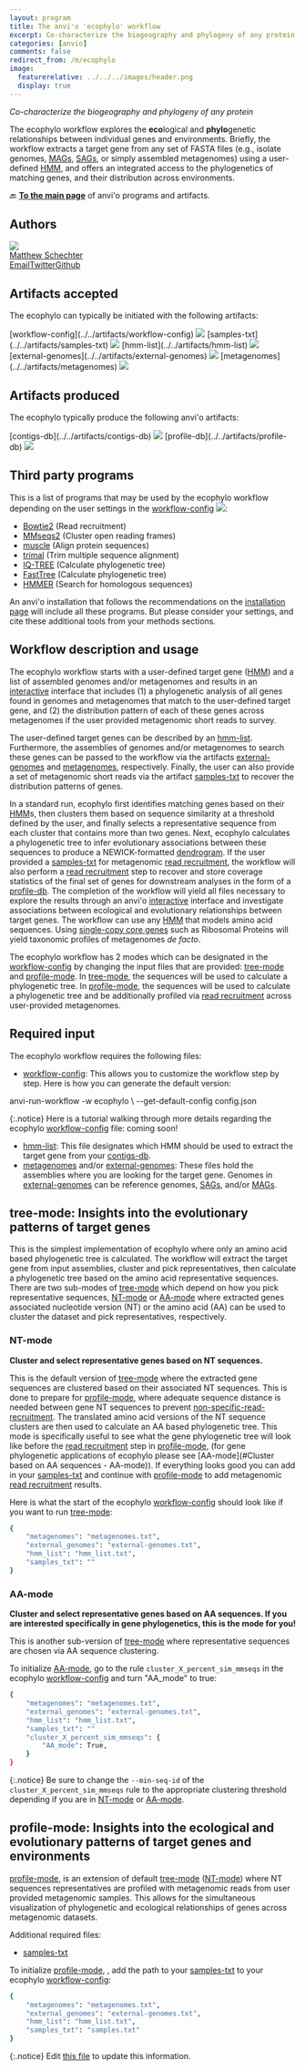 ```yaml
---
layout: program
title: The anvi'o 'ecophylo' workflow
excerpt: Co-characterize the biogeography and phylogeny of any protein
categories: [anvio]
comments: false
redirect_from: /m/ecophylo
image:
  featurerelative: ../../../images/header.png
  display: true
---
```


<i>Co-characterize the biogeography and phylogeny of any protein</i>

The ecophylo workflow explores the **eco**logical and **phylo**genetic relationships between individual genes and environments. Briefly, the workflow extracts a target gene from any set of FASTA files (e.g., isolate genomes, [MAGs](https://anvio.org/vocabulary/#metagenome-assembled-genome-mag), [SAGs](https://anvio.org/vocabulary/#single-amplified-genome-sag), or simply assembled metagenomes) using a user-defined [HMM](https://anvio.org/vocabulary/#hidden-markov-models-hmms), and offers an integrated access to the phylogenetics of matching genes, and their distribution across environments.

🔙 **[To the main page](../../)** of anvi'o programs and artifacts.

## Authors

<div class="anvio-person"><div class="anvio-person-info"><div class="anvio-person-photo"><img class="anvio-person-photo-img" src="../../images/authors/mschecht.jpg" /></div><div class="anvio-person-info-box"><a href="/people/mschecht" target="_blank"><span class="anvio-person-name">Matthew Schechter</span></a><div class="anvio-person-social-box"><a href="mailto:mschechter@uchicago.edu" class="person-social" target="_blank"><i class="fa fa-fw fa-envelope-square"></i>Email</a><a href="http://twitter.com/mschecht_bio" class="person-social" target="_blank"><i class="fa fa-fw fa-twitter-square"></i>Twitter</a><a href="http://github.com/mschecht" class="person-social" target="_blank"><i class="fa fa-fw fa-github"></i>Github</a></div></div></div></div>



## Artifacts accepted

The ecophylo can typically be initiated with the following artifacts:

<p style="text-align: left" markdown="1"><span class="artifact-p">[workflow-config](../../artifacts/workflow-config) <img src="../../images/icons/JSON.png" class="artifact-icon-mini" /></span> <span class="artifact-p">[samples-txt](../../artifacts/samples-txt) <img src="../../images/icons/TXT.png" class="artifact-icon-mini" /></span> <span class="artifact-p">[hmm-list](../../artifacts/hmm-list) <img src="../../images/icons/TXT.png" class="artifact-icon-mini" /></span> <span class="artifact-p">[external-genomes](../../artifacts/external-genomes) <img src="../../images/icons/TXT.png" class="artifact-icon-mini" /></span> <span class="artifact-p">[metagenomes](../../artifacts/metagenomes) <img src="../../images/icons/TXT.png" class="artifact-icon-mini" /></span></p>

## Artifacts produced

The ecophylo typically produce the following anvi'o artifacts:

<p style="text-align: left" markdown="1"><span class="artifact-p">[contigs-db](../../artifacts/contigs-db) <img src="../../images/icons/DB.png" class="artifact-icon-mini" /></span> <span class="artifact-p">[profile-db](../../artifacts/profile-db) <img src="../../images/icons/DB.png" class="artifact-icon-mini" /></span></p>

## Third party programs

This is a list of programs that may be used by the ecophylo workflow depending on the user settings in the <span class="artifact-p">[workflow-config](../../artifacts/workflow-config/) <img src="../../images/icons/JSON.png" class="artifact-icon-mini" /></span>:

<ul>
<li><a href="https://github.com/BenLangmead/bowtie2" target="_blank">Bowtie2</a> (Read recruitment)</li><li><a href="https://github.com/soedinglab/MMseqs2" target="_blank">MMseqs2</a> (Cluster open reading frames)</li><li><a href="http://www.drive5.com/muscle/" target="_blank">muscle</a> (Align protein sequences)</li><li><a href="https://github.com/inab/trimal" target="_blank">trimal</a> (Trim multiple sequence alignment)</li><li><a href="https://github.com/Cibiv/IQ-TREE" target="_blank">IQ-TREE</a> (Calculate phylogenetic tree)</li><li><a href="http://www.microbesonline.org/fasttree/" target="_blank">FastTree</a> (Calculate phylogenetic tree)</li><li><a href="http://hmmer.org/" target="_blank">HMMER</a> (Search for homologous sequences)</li>
</ul>

An anvi'o installation that follows the recommendations on the <a href="https://anvio.org/install/" target="_blank">installation page</a> will include all these programs. But please consider your settings, and cite these additional tools from your methods sections.

## Workflow description and usage


The ecophylo workflow starts with a user-defined target gene ([HMM](https://anvio.org/vocabulary/#hidden-markov-models-hmms)) and a list of assembled genomes and/or metagenomes and results in an <span class="artifact-n">[interactive](/help/main/artifacts/interactive)</span> interface that includes (1) a phylogenetic analysis of all genes found in genomes and metagenomes that match to the user-defined target gene, and (2) the distribution pattern of each of these genes across metagenomes if the user provided metagenomic short reads to survey.

The user-defined target genes can be described by an <span class="artifact-n">[hmm-list](/help/main/artifacts/hmm-list)</span>. Furthermore, the assemblies of genomes and/or metagenomes to search these genes can be passed to the workflow via the artifacts <span class="artifact-n">[external-genomes](/help/main/artifacts/external-genomes)</span> and <span class="artifact-n">[metagenomes](/help/main/artifacts/metagenomes)</span>, respectively. Finally, the user can also provide a set of metagenomic short reads via the artifact <span class="artifact-n">[samples-txt](/help/main/artifacts/samples-txt)</span> to recover the distribution patterns of genes.

In a standard run, ecophylo first identifies matching genes based on their [HMM](https://anvio.org/vocabulary/#hidden-markov-models-hmms)s, then clusters them based on sequence similarity at a threshold defined by the user, and finally selects a representative sequence from each cluster that contains more than two genes. Next, ecophylo calculates a phylogenetic tree to infer evolutionary associations between these sequences to produce a NEWICK-formatted <span class="artifact-n">[dendrogram](/help/main/artifacts/dendrogram)</span>. If the user provided a <span class="artifact-n">[samples-txt](/help/main/artifacts/samples-txt)</span> for metagenomic [read recruitment](https://anvio.org/vocabulary/#read-recruitment), the workflow will also perform a [read recruitment](https://anvio.org/vocabulary/#read-recruitment) step to recover and store coverage statistics of the final set of genes for downstream analyses in the form of a <span class="artifact-n">[profile-db](/help/main/artifacts/profile-db)</span>. The completion of the workflow will yield all files necessary to explore the results through an anvi'o <span class="artifact-n">[interactive](/help/main/artifacts/interactive)</span> interface and investigate associations between ecological and evolutionary relationships between target genes. The workflow can use any [HMM](https://anvio.org/vocabulary/#hidden-markov-models-hmms) that models amino acid sequences. Using [single-copy core genes](https://anvio.org/vocabulary/#single-copy-core-gene-scg) such as Ribosomal Proteins will yield taxonomic profiles of metagenomes *de facto*.

The ecophylo workflow has 2 modes which can be designated in the <span class="artifact-n">[workflow-config](/help/main/artifacts/workflow-config)</span> by changing the input files that are provided: [tree-mode](#tree-mode-insights-into-the-evolutionary-patterns-of-target-genes) and [profile-mode](#profile-mode-insights-into-the-ecological-and-evolutionary-patterns-of-target-genes-and-environments). In [tree-mode](#tree-mode-insights-into-the-evolutionary-patterns-of-target-genes), the sequences will be used to calculate a phylogenetic tree. In [profile-mode](#profile-mode-insights-into-the-ecological-and-evolutionary-patterns-of-target-genes-and-environments), the sequences will be used to calculate a phylogenetic tree and be additionally profiled via [read recruitment](https://anvio.org/vocabulary/#read-recruitment) across user-provided metagenomes.

## Required input

The ecophylo workflow requires the following files:

- <span class="artifact-n">[workflow-config](/help/main/artifacts/workflow-config)</span>: This allows you to customize the workflow step by step. Here is how you can generate the default version:

<div class="codeblock" markdown="1">
anvi&#45;run&#45;workflow &#45;w ecophylo \
                  &#45;&#45;get&#45;default&#45;config config.json
</div>

{:.notice}
Here is a tutorial walking through more details regarding the ecophylo <span class="artifact-n">[workflow-config](/help/main/artifacts/workflow-config)</span> file: coming soon!

- <span class="artifact-n">[hmm-list](/help/main/artifacts/hmm-list)</span>: This file designates which HMM should be used to extract the target gene from your <span class="artifact-n">[contigs-db](/help/main/artifacts/contigs-db)</span>.
- <span class="artifact-n">[metagenomes](/help/main/artifacts/metagenomes)</span> and/or <span class="artifact-n">[external-genomes](/help/main/artifacts/external-genomes)</span>: These files hold the assemblies where you are looking for the target gene. Genomes in <span class="artifact-n">[external-genomes](/help/main/artifacts/external-genomes)</span> can be reference genomes, [SAGs](https://anvio.org/vocabulary/#single-amplified-genome-sag), and/or [MAGs](https://anvio.org/vocabulary/#metagenome-assembled-genome-mag).

## tree-mode: Insights into the evolutionary patterns of target genes 

This is the simplest implementation of ecophylo where only an amino acid based phylogenetic tree is calculated. The workflow will extract the target gene from input assemblies, cluster and pick representatives, then calculate a phylogenetic tree based on the amino acid representative sequences. There are two sub-modes of [tree-mode](#tree-mode-insights-into-the-evolutionary-patterns-of-target-genes) which depend on how you pick representative sequences, [NT-mode](#nt-mode) or [AA-mode](#aa-mode) where extracted genes associated nucleotide version (NT) or the amino acid (AA) can be used to cluster the dataset and pick representatives, respectively.

### NT-mode

**Cluster and select representative genes based on NT sequences.**

This is the default version of [tree-mode](#tree-mode-insights-into-the-evolutionary-patterns-of-target-genes) where the extracted gene sequences are clustered based on their associated NT sequences. This is done to prepare for [profile-mode](#profile-mode-insights-into-the-ecological-and-evolutionary-patterns-of-target-genes-and-environments),  where adequate sequence distance is needed between gene NT sequences to prevent [non-specific-read-recruitment](https://anvio.org/vocabulary/#non-specific-read-recruitment). The translated amino acid versions of the NT sequence clusters are then used to calculate an AA based phylogenetic tree. This mode is specifically useful to see what the gene phylogenetic tree will look like before the [read recruitment](https://anvio.org/vocabulary/#read-recruitment) step in [profile-mode](#profile-mode-insights-into-the-ecological-and-evolutionary-patterns-of-target-genes-and-environments),  (for gene phylogenetic applications of ecophylo please see [AA-mode](#Cluster based on AA sequences - AA-mode)). If everything looks good you can add in your <span class="artifact-n">[samples-txt](/help/main/artifacts/samples-txt)</span> and continue with [profile-mode](#profile-mode-insights-into-the-ecological-and-evolutionary-patterns-of-target-genes-and-environments) to add metagenomic [read recruitment](https://anvio.org/vocabulary/#read-recruitment) results.

Here is what the start of the ecophylo <span class="artifact-n">[workflow-config](/help/main/artifacts/workflow-config)</span> should look like if you want to run [tree-mode](#tree-mode-insights-into-the-evolutionary-patterns-of-target-genes):

```bash
{
    "metagenomes": "metagenomes.txt",
    "external_genomes": "external-genomes.txt",
    "hmm_list": "hmm_list.txt",
    "samples_txt": ""
}
```

### AA-mode

**Cluster and select representative genes based on AA sequences. If you are interested specifically in gene phylogenetics, this is the mode for you!**

This is another sub-version of [tree-mode](#tree-mode-insights-into-the-evolutionary-patterns-of-target-genes) where representative sequences are chosen via AA sequence clustering.

To initialize [AA-mode](#aa-mode), go to the rule `cluster_X_percent_sim_mmseqs` in the ecophylo <span class="artifact-n">[workflow-config](/help/main/artifacts/workflow-config)</span> and turn "AA_mode" to true:

```bash
{
    "metagenomes": "metagenomes.txt",
    "external_genomes": "external-genomes.txt",
    "hmm_list": "hmm_list.txt",
    "samples_txt": ""
    "cluster_X_percent_sim_mmseqs": {
        "AA_mode": True,
    }
}
```

{:.notice}
Be sure to change the `--min-seq-id` of the `cluster_X_percent_sim_mmseqs` rule to the appropriate clustering threshold depending if you are in [NT-mode](#nt-mode) or [AA-mode](#aa-mode).

## profile-mode: Insights into the ecological and evolutionary patterns of target genes and environments

[profile-mode](#profile-mode-insights-into-the-ecological-and-evolutionary-patterns-of-target-genes-and-environments),  is an extension of default [tree-mode](#tree-mode-insights-into-the-evolutionary-patterns-of-target-genes) ([NT-mode](#nt-mode)) where NT sequences representatives are profiled with metagenomic reads from user provided metagenomic samples. This allows for the simultaneous visualization of phylogenetic and ecological relationships of genes across metagenomic datasets.

Additional required files:
- <span class="artifact-n">[samples-txt](/help/main/artifacts/samples-txt)</span>

To initialize [profile-mode](#profile-mode-insights-into-the-ecological-and-evolutionary-patterns-of-target-genes-and-environments), , add the path to your <span class="artifact-n">[samples-txt](/help/main/artifacts/samples-txt)</span> to your ecophylo <span class="artifact-n">[workflow-config](/help/main/artifacts/workflow-config)</span>:

```bash
{
    "metagenomes": "metagenomes.txt",
    "external_genomes": "external-genomes.txt",
    "hmm_list": "hmm_list.txt",
    "samples_txt": "samples.txt"
}
```


{:.notice}
Edit [this file](https://github.com/merenlab/anvio/tree/master/anvio/docs/workflows/ecophylo.md) to update this information.

